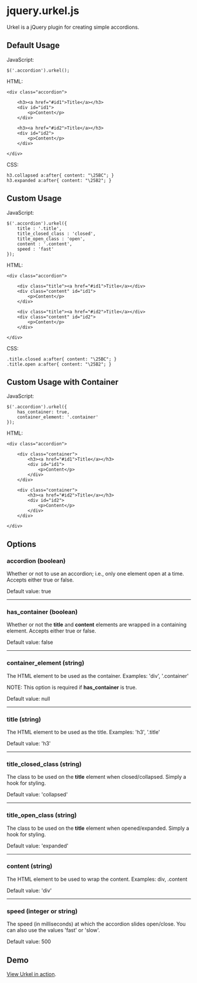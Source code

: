 # jquery.urkel.js

Urkel is a jQuery plugin for creating simple accordions.

## Default Usage

JavaScript:

	$('.accordion').urkel();

HTML:

	<div class="accordion">

		<h3><a href="#id1">Title</a></h3>
		<div id="id1">
			<p>Content</p>
		</div>

		<h3><a href="#id2">Title</a></h3>
		<div id="id2">
			<p>Content</p>
		</div>

	</div>
	
CSS:

	h3.collapsed a:after{ content: "\25BC"; }
	h3.expanded a:after{ content: "\25B2"; }
	
## Custom Usage

JavaScript:

	$('.accordion').urkel({
		title : '.title',
		title_closed_class : 'closed',
		title_open_class : 'open',
		content : '.content',
		speed : 'fast'
	});
	
HTML:

	<div class="accordion">

		<div class="title"><a href="#id1">Title</a></div>
		<div class="content" id="id1">
			<p>Content</p>
		</div>

		<div class="title"><a href="#id2">Title</a></div>
		<div class="content" id="id2">
			<p>Content</p>
		</div>

	</div>
	
CSS:

	.title.closed a:after{ content: "\25BC"; }
	.title.open a:after{ content: "\25B2"; }

## Custom Usage with Container

JavaScript:

	$('.accordion').urkel({
		has_container: true,
		container_element: '.container'
	});
	
HTML:

	<div class="accordion">

		<div class="container">
			<h3><a href="#id1">Title</a></h3>
			<div id="id1">
				<p>Content</p>
			</div>
		</div>

		<div class="container">
			<h3><a href="#id2">Title</a></h3>
			<div id="id2">
				<p>Content</p>
			</div>
		</div>

	</div>
	
## Options

### accordion (boolean)

Whether or not to use an accordion; i.e., only one element open at a time. Accepts either true or false.

Default value: true

---

### has_container (boolean)

Whether or not the **title** and **content** elements are wrapped in a containing element. Accepts either true or false.

Default value: false

---

### container_element (string)

The HTML element to be used as the container. Examples: 'div', '.container'

NOTE: This option is required if **has_container** is true.

Default value: null

---

### title (string)

The HTML element to be used as the title. Examples: 'h3', '.title'

Default value: 'h3'

---

### title_closed_class (string)

The class to be used on the **title** element when closed/collapsed. Simply a hook for styling.

Default value: 'collapsed'

---

### title_open_class (string)

The class to be used on the **title** element when opened/expanded. Simply a hook for styling.

Default value: 'expanded'

---

### content (string)

The HTML element to be used to wrap the content. Examples: div, .content

Default value: 'div'

---

### speed (integer or string)

The speed (in milliseconds) at which the accordion slides open/close. You can also use the values 'fast' or 'slow'.

Default value: 500

## Demo

[View Urkel in action](http://thomasthesecond.github.com/urkel).